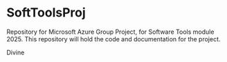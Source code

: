 # SoftToolsProj

Repository for Microsoft Azure Group Project, for Software Tools module 2025. This repository will hold the code and documentation for the project.

Divine

